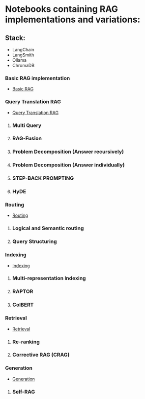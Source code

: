 # Notebooks containing RAG implementations and variations:
## Stack:
- LangChain
- LangSmith
- Ollama
- ChromaDB
  
### Basic RAG implementation
- [Basic RAG](rag-basics-ollama.ipynb)

### Query Translation RAG
- [Query Translation RAG](query-translation-rag.ipynb)

1. ### Multi Query
2. ### RAG-Fusion
3. ### Problem Decomposition (Answer recursively)
4. ### Problem Decomposition (Answer individually)
5. ### STEP-BACK PROMPTING
6. ### HyDE

### Routing
- [Routing](routing-rag.ipynb)

1. ### Logical and Semantic routing
2. ### Query Structuring

### Indexing
- [Indexing](indexing-rag.ipynb)

1. ### Multi-representation Indexing
2. ### RAPTOR
3. ### ColBERT

### Retrieval
- [Retrieval](retrieval-rag.ipynb)

1. ### Re-ranking
2. ### Corrective RAG (CRAG)

### Generation
- [Generation](generation-rag.ipynb)

1. ### Self-RAG